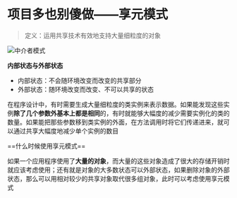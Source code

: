 # 项目多也别傻做——享元模式

> 定义：运用共享技术有效地支持大量细粒度的对象

![中介者模式](C:\Typora\设计模式picture\第二十六章\享元模式结构图.png)

**内部状态与外部状态**

- 内部状态：不会随环境改变而改变的共享部分
- 外部状态：随环境改变而改变、不可以共享的状态

在程序设计中，有时需要生成大量细粒度的类实例来表示数据。如果能发现这些实例**除了几个参数外基本上都是相同**的，有时就能够大幅度的减少需要实例化的类的数量。如果能把那些参数移到类实例的外面，在方法调用时将它们传递进来，就可以通过共享大幅度地减少单个实例的数目

==什么时候使用享元模式==

如果一个应用程序使用了**大量的对象**，而大量的这些对象造成了很大的存储开销时就应该考虑使用；还有就是对象的大多数状态可以外部状态，如果删除对象的外部状态，那么可以用相对较少的共享对象取代很多组对象，此时可以考虑使用享元模式
